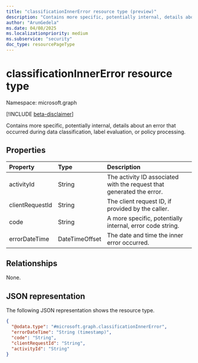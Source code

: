 ```yaml
---
title: "classificationInnerError resource type (preview)"
description: "Contains more specific, potentially internal, details about an error that occurred during data classification, label evaluation, or policy processing."
author: "ArunGedela"
ms.date: 04/08/2025
ms.localizationpriority: medium
ms.subservice: "security"
doc_type: resourcePageType
---
```


# classificationInnerError resource type

Namespace: microsoft.graph

[!INCLUDE [beta-disclaimer](../../includes/beta-disclaimer.md)]

Contains more specific, potentially internal, details about an error that occurred during data classification, label evaluation, or policy processing. 

## Properties

| Property        | Type           | Description                                                           |
| :-------------- | :------------- | :-------------------------------------------------------------------- |
| activityId      | String         | The activity ID associated with the request that generated the error. |
| clientRequestId | String         | The client request ID, if provided by the caller.                      |
| code            | String         | A more specific, potentially internal, error code string.              |
| errorDateTime   | DateTimeOffset | The date and time the inner error occurred.                           |

## Relationships

None.

## JSON representation

The following JSON representation shows the resource type.
<!-- {
  "blockType": "resource",
  "@odata.type": "microsoft.graph.classificationInnerError",
  "openType": false
}-->
``` json
{
  "@odata.type": "#microsoft.graph.classificationInnerError",
  "errorDateTime": "String (timestamp)",
  "code": "String",
  "clientRequestId": "String",
  "activityId": "String"
}
```
